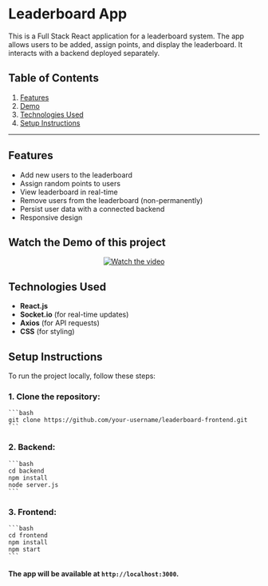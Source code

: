 # Leaderboard App

This is a Full Stack React application for a leaderboard system. The app allows users to be added, assign points, and display the leaderboard. It interacts with a backend deployed separately.

## Table of Contents

1. [Features](#features)
2. [Demo](#demo)
3. [Technologies Used](#technologies-used)
4. [Setup Instructions](#setup-instructions)

---

## Features

- Add new users to the leaderboard
- Assign random points to users
- View leaderboard in real-time
- Remove users from the leaderboard (non-permanently)
- Persist user data with a connected backend
- Responsive design

## Watch the Demo of this project
<div align="center">
  <a href="https://www.youtube.com/watch?v=bG6kplz9ahs">
    <img src="https://i9.ytimg.com/vi/bG6kplz9ahs/sddefault.jpg?sqp=CLzTtLgG-oaymwEmCIAFEOAD8quKqQMa8AEB-AGACYAC0AWKAgwIABABGBMgRih_MA8=&rs=AOn4CLD6foC5R_4E0YcksTKUdZfRbMLMEw" alt="Watch the video" />
  </a>
</div>

## Technologies Used

- **React.js**
- **Socket.io** (for real-time updates)
- **Axios** (for API requests)
- **CSS** (for styling)

## Setup Instructions

To run the project locally, follow these steps:

### 1. Clone the repository:
    ```bash
    git clone https://github.com/your-username/leaderboard-frontend.git
    ```
### 2. Backend:
    ```bash
    cd backend
    npm install
    node server.js
    ```
    
### 3. Frontend:
    ```bash
    cd frontend
    npm install
    npm start
    ```


  ####  The app will be available at `http://localhost:3000`.


